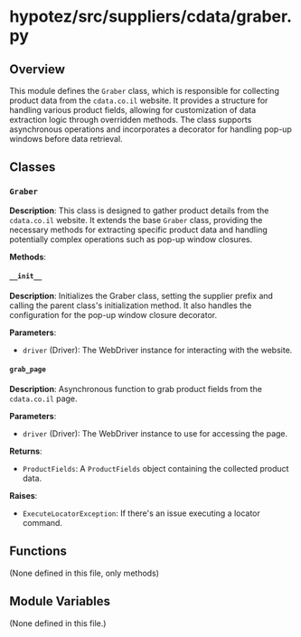 # hypotez/src/suppliers/cdata/graber.py

## Overview

This module defines the `Graber` class, which is responsible for collecting product data from the `cdata.co.il` website.  It provides a structure for handling various product fields, allowing for customization of data extraction logic through overridden methods.  The class supports asynchronous operations and incorporates a decorator for handling pop-up windows before data retrieval.

## Classes

### `Graber`

**Description**: This class is designed to gather product details from the `cdata.co.il` website. It extends the base `Graber` class, providing the necessary methods for extracting specific product data and handling potentially complex operations such as pop-up window closures.


**Methods**:

#### `__init__`

**Description**: Initializes the Graber class, setting the supplier prefix and calling the parent class's initialization method. It also handles the configuration for the pop-up window closure decorator.

**Parameters**:

- `driver` (Driver): The WebDriver instance for interacting with the website.


#### `grab_page`

**Description**: Asynchronous function to grab product fields from the `cdata.co.il` page.

**Parameters**:

- `driver` (Driver): The WebDriver instance to use for accessing the page.

**Returns**:

- `ProductFields`: A `ProductFields` object containing the collected product data.

**Raises**:

- `ExecuteLocatorException`:  If there's an issue executing a locator command.

## Functions

(None defined in this file, only methods)


## Module Variables

(None defined in this file.)